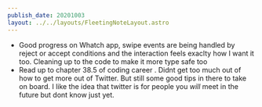 ```yaml
---
publish_date: 20201003
layout: ../../layouts/FleetingNoteLayout.astro
---
```

- Good progress on Whatch app, swipe events are being handled by reject or accept conditions and the interaction feels exaclty how I want it too. Cleaning up to the code to make it more type safe too
- Read up to chapter 38.5 of coding career . Didnt get too much out of how to get more out of Twitter. But still some good tips in there to take on board. I like the idea that twitter is for people you _will_ meet in the future but dont know just yet.
